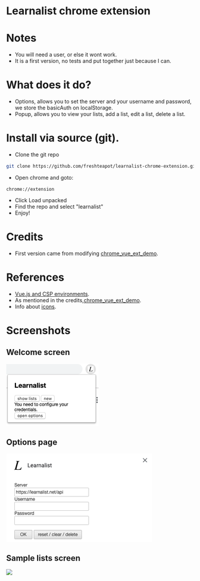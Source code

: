 # Learnalist chrome extension

# Notes
* You will need a user, or else it wont work.
* It is a first version, no tests and put together just because I can.

# What does it do?
* Options, allows you to set the server and your username and password, we store the basicAuth on localStorage.
* Popup, allows you to view your lists, add a list, edit a list, delete a list.

# Install via source (git).

* Clone the git repo
```sh
git clone https://github.com/freshteapot/learnalist-chrome-extension.git
```

* Open chrome and goto:
```
chrome://extension
```
* Click Load unpacked
* Find the repo and select "learnalist"
* Enjoy!


# Credits
* First version came from modifying [chrome_vue_ext_demo](https://github.com/tobyqin/chrome_vue_ext_demo.git).


# References
* [Vue.js and CSP environments](https://vuejs.org/v2/guide/installation.html#CSP-environments).
* As mentioned in the credits,[chrome_vue_ext_demo](https://github.com/tobyqin/chrome_vue_ext_demo.git).
* Info about [icons](https://developer.chrome.com/apps/manifest/icons).

# Screenshots
## Welcome screen
![](screenshots/welcome.screen.png)
## Options page
![](screenshots/options.screen.png)
## Sample lists screen
![](screenshots/sample.list.png)
